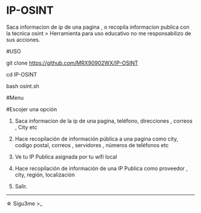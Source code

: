 # IP-OSINT
Saca informacion de ip de una pagina , o recopila informacion publica con la tecnica osint > Herramienta para uso educativo no me responsabilizo de sus acciones.

#USO

git clone https://github.com/MRX90902WX/IP-OSINT

cd IP-OSINT

bash osint.sh

#Menu 

#Escojer una opción 
1) Saca informacion de la ip de una pagina, teléfono,  direcciones , correos , City etc

2) Hace recopilación de información pública a una pagina como city, codigo postal,  correos , servidores , números de teléfonos etc

3) Ve tu IP Publica asignada por tu wifi local

4) Hace recopilación de información de una IP Publica como proveedor , city, región, localización

00) Salir.

*****
☆ Sígu3me >_

